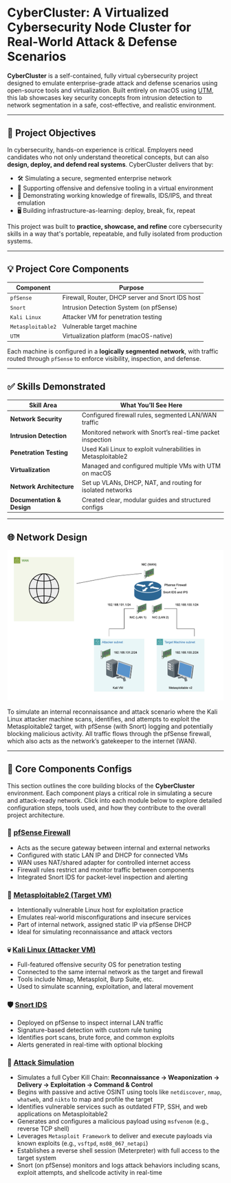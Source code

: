 # CyberCluster: A Virtualized Cybersecurity Node Cluster for Real-World Attack & Defense Scenarios

**CyberCluster** is a self-contained, fully virtual cybersecurity project designed to emulate enterprise-grade attack and defense scenarios using open-source tools and virtualization. Built entirely on macOS using [UTM](https://mac.getutm.app/), this lab showcases key security concepts from intrusion detection to network segmentation in a safe, cost-effective, and realistic environment.

---
## 📌 Project Objectives

In cybersecurity, hands-on experience is critical. Employers need candidates who not only understand theoretical concepts, but can also **design, deploy, and defend real systems**. CyberCluster delivers that by:

- 🛠️ Simulating a secure, segmented enterprise network
- 🧪 Supporting offensive and defensive tooling in a virtual environment
- 🧱 Demonstrating working knowledge of firewalls, IDS/IPS, and threat emulation
- 🖥️ Building infrastructure-as-learning: deploy, break, fix, repeat

This project was built to **practice, showcase, and refine** core cybersecurity skills in a way that's portable, repeatable, and fully isolated from production systems.

---

## 💡 Project Core Components

| Component          | Purpose                                      |
|-------------------|----------------------------------------------|
| `pfSense`         | Firewall, Router, DHCP server and Snort IDS host    |
| `Snort`           | Intrusion Detection System (on pfSense)      |
| `Kali Linux`      | Attacker VM for penetration testing          |
| `Metasploitable2` | Vulnerable target machine                    |
| `UTM`             | Virtualization platform (macOS-native)       |

Each machine is configured in a **logically segmented network**, with traffic routed through `pfSense` to enforce visibility, inspection, and defense.

---

## ✅ Skills Demonstrated

| Skill Area             | What You’ll See Here                                    |
|-----------------------|---------------------------------------------------------|
| **Network Security**    | Configured firewall rules, segmented LAN/WAN traffic   |
| **Intrusion Detection** | Monitored network with Snort’s real-time packet inspection |
| **Penetration Testing** | Used Kali Linux to exploit vulnerabilities in Metasploitable2 |
| **Virtualization**      | Managed and configured multiple VMs with UTM on macOS  |
| **Network Architecture**| Set up VLANs, DHCP, NAT, and routing for isolated networks |
| **Documentation & Design** | Created clear, modular guides and structured configs   |


---
## 🌐 Network Design

![Network Topology](https://github.com/tadiusfrank2001/cybercluster/blob/main/cybercluster_topology.png)

To simulate an internal reconnaissance and attack scenario where the Kali Linux attacker machine scans, identifies, and attempts to exploit the Metasploitable2 target, with pfSense (with Snort) logging and potentially blocking malicious activity. All traffic flows through the pfSense firewall, which also acts as the network’s gatekeeper to the internet (WAN).

---

## 🧱 Core Components Configs

This section outlines the core building blocks of the **CyberCluster** environment. Each component plays a critical role in simulating a secure and attack-ready network. Click into each module below to explore detailed configuration steps, tools used, and how they contribute to the overall project architecture.

### 🔐 [pfSense Firewall](./docs/pfSense/README.md)
- Acts as the secure gateway between internal and external networks
- Configured with static LAN IP and DHCP for connected VMs
- WAN uses NAT/shared adapter for controlled internet access
- Firewall rules restrict and monitor traffic between components
- Integrated Snort IDS for packet-level inspection and alerting

### 🎯 [Metasploitable2 (Target VM)](./docs/Metasploitable2/README.md)
- Intentionally vulnerable Linux host for exploitation practice
- Emulates real-world misconfigurations and insecure services
- Part of internal network, assigned static IP via pfSense DHCP
- Ideal for simulating reconnaissance and attack vectors

### 💀 [Kali Linux (Attacker VM)](./docs/KaliLinux/README.md)
- Full-featured offensive security OS for penetration testing
- Connected to the same internal network as the target and firewall
- Tools include Nmap, Metasploit, Burp Suite, etc.
- Used to simulate scanning, exploitation, and lateral movement

### 🛡️ [Snort IDS](./docs/Snort/README.md)
- Deployed on pfSense to inspect internal LAN traffic
- Signature-based detection with custom rule tuning
- Identifies port scans, brute force, and common exploits
- Alerts generated in real-time with optional blocking

### 🏹 [Attack Simulation](./docs/AttackSim/README.md)
- Simulates a full Cyber Kill Chain: **Reconnaissance → Weaponization → Delivery → Exploitation → Command & Control**
- Begins with passive and active OSINT using tools like `netdiscover`, `nmap`, `whatweb`, and `nikto` to map and profile the target
- Identifies vulnerable services such as outdated FTP, SSH, and web applications on Metasploitable2
- Generates and configures a malicious payload using `msfvenom` (e.g., reverse TCP shell)
- Leverages `Metasploit Framework` to deliver and execute payloads via known exploits (e.g., `vsftpd`, `ms08_067_netapi`)
- Establishes a reverse shell session (Meterpreter) with full access to the target system
- Snort (on pfSense) monitors and logs attack behaviors including scans, exploit attempts, and shellcode activity in real-time
